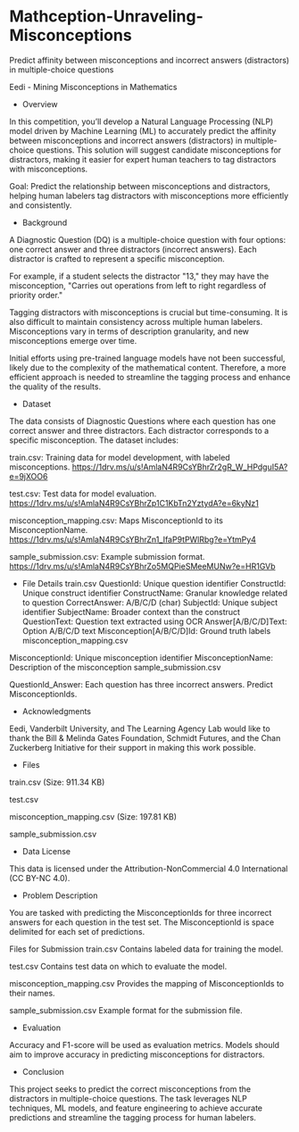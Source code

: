 # Mathception-Unraveling-Misconceptions
Predict affinity between misconceptions and incorrect answers (distractors) in multiple-choice questions

Eedi - Mining Misconceptions in Mathematics

- Overview

In this competition, you’ll develop a Natural Language Processing (NLP) model driven by Machine Learning (ML) to accurately predict the affinity between misconceptions and incorrect answers (distractors) in multiple-choice questions. This solution will suggest candidate misconceptions for distractors, making it easier for expert human teachers to tag distractors with misconceptions.

Goal: Predict the relationship between misconceptions and distractors, helping human labelers tag distractors with misconceptions more efficiently and consistently.

- Background

A Diagnostic Question (DQ) is a multiple-choice question with four options: one correct answer and three distractors (incorrect answers). Each distractor is crafted to represent a specific misconception.

For example, if a student selects the distractor "13," they may have the misconception, "Carries out operations from left to right regardless of priority order."

Tagging distractors with misconceptions is crucial but time-consuming. It is also difficult to maintain consistency across multiple human labelers. Misconceptions vary in terms of description granularity, and new misconceptions emerge over time.

Initial efforts using pre-trained language models have not been successful, likely due to the complexity of the mathematical content. Therefore, a more efficient approach is needed to streamline the tagging process and enhance the quality of the results.

- Dataset

The data consists of Diagnostic Questions where each question has one correct answer and three distractors. Each distractor corresponds to a specific misconception. The dataset includes:

train.csv: Training data for model development, with labeled misconceptions. https://1drv.ms/u/s!AmlaN4R9CsYBhrZr2gR_W_HPdguI5A?e=9jXOO6

test.csv: Test data for model evaluation. https://1drv.ms/u/s!AmlaN4R9CsYBhrZp1C1KbTn2YztydA?e=6kyNz1

misconception_mapping.csv: Maps MisconceptionId to its MisconceptionName. https://1drv.ms/u/s!AmlaN4R9CsYBhrZn1_IfaP9tPWlRbg?e=YtmPy4

sample_submission.csv: Example submission format. https://1drv.ms/u/s!AmlaN4R9CsYBhrZo5MQPieSMeeMUNw?e=HR1GVb


- File Details
train.csv
QuestionId: Unique question identifier
ConstructId: Unique construct identifier
ConstructName: Granular knowledge related to question
CorrectAnswer: A/B/C/D (char)
SubjectId: Unique subject identifier
SubjectName: Broader context than the construct
QuestionText: Question text extracted using OCR
Answer[A/B/C/D]Text: Option A/B/C/D text
Misconception[A/B/C/D]Id: Ground truth labels
misconception_mapping.csv

MisconceptionId: Unique misconception identifier
MisconceptionName: Description of the misconception
sample_submission.csv

QuestionId_Answer: Each question has three incorrect answers. Predict MisconceptionIds.

- Acknowledgments

Eedi, Vanderbilt University, and The Learning Agency Lab would like to thank the Bill & Melinda Gates Foundation, Schmidt Futures, and the Chan Zuckerberg Initiative for their support in making this work possible.

- Files

train.csv (Size: 911.34 KB)

test.csv

misconception_mapping.csv (Size: 197.81 KB)

sample_submission.csv

- Data License

This data is licensed under the Attribution-NonCommercial 4.0 International (CC BY-NC 4.0).

- Problem Description

You are tasked with predicting the MisconceptionIds for three incorrect answers for each question in the test set. The MisconceptionId is space delimited for each set of predictions.

Files for Submission
train.csv
Contains labeled data for training the model.

test.csv
Contains test data on which to evaluate the model.

misconception_mapping.csv
Provides the mapping of MisconceptionIds to their names.

sample_submission.csv
Example format for the submission file.

- Evaluation

Accuracy and F1-score will be used as evaluation metrics.
Models should aim to improve accuracy in predicting misconceptions for distractors.

- Conclusion

This project seeks to predict the correct misconceptions from the distractors in multiple-choice questions. The task leverages NLP techniques, ML models, and feature engineering to achieve accurate predictions and streamline the tagging process for human labelers.
